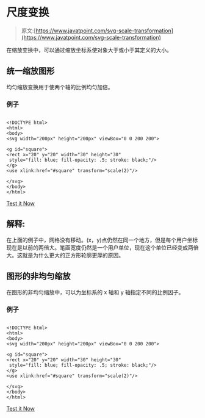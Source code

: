 # 尺度变换

> 原文:[https://www.javatpoint.com/svg-scale-transformation](https://www.javatpoint.com/svg-scale-transformation)

在缩放变换中，可以通过缩放坐标系使对象大于或小于其定义的大小。

## 统一缩放图形

均匀缩放变换用于使两个轴的比例均匀加倍。

### 例子

```

<!DOCTYPE html>
<html>
<body>
<svg width="200px" height="200px" viewBox="0 0 200 200">

<g id="square">
<rect x="20" y="20" width="30" height="30"
 style="fill: blue; fill-opacity: .5; stroke: black;"/>
</g>
<use xlink:href="#square" transform="scale(2)"/>

</svg>
</body>
</html>

```

[Test it Now](https://www.javatpoint.com/oprweb/test.jsp?filename=svgscaletransformation)

## 解释:

在上面的例子中，网格没有移动。(x，y)点仍然在同一个地方，但是每个用户坐标现在是以前的两倍大。笔画宽度仍然是一个用户单位，现在这个单位已经变成两倍大。这就是为什么更大的正方形轮廓更厚的原因。

## 图形的非均匀缩放

在图形的非均匀缩放中，可以为坐标系的 x 轴和 y 轴指定不同的比例因子。

### 例子

```

<!DOCTYPE html>
<html>
<body>
<svg width="200px" height="200px" viewBox="0 0 200 200">

<g id="square">
<rect x="20" y="20" width="30" height="30"
 style="fill: blue; fill-opacity: .5; stroke: black;"/>
</g>
<use xlink:href="#square" transform="scale(2)"/>

</svg>
</body>
</html>

```

[Test it Now](https://www.javatpoint.com/oprweb/test.jsp?filename=svgscaletransformation1)